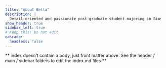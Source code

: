 ```yaml
---
title: "About Bella"
description: |
  Detail-oriented and passionate post-graduate student majoring in Biostatistics, experienced in data analysis and data visualization, proficient in communication and teamwork with business acumen. Seeking 2024 summer internship.
show_header: true
sidebar_left: true
# Keep this! Do not edit.
cascade:
  headless: false
---
```


** index doesn't contain a body, just front matter above.
See the header / main / sidebar folders to edit the index.md files **
